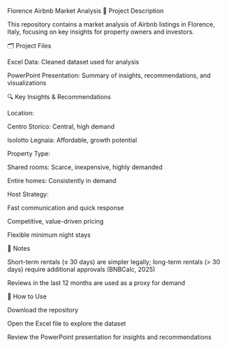 Florence Airbnb Market Analysis
📄 Project Description

This repository contains a market analysis of Airbnb listings in Florence, Italy, focusing on key insights for property owners and investors.

🗂️ Project Files

Excel Data: Cleaned dataset used for analysis

PowerPoint Presentation: Summary of insights, recommendations, and visualizations

🔍 Key Insights & Recommendations

Location:

Centro Storico: Central, high demand

Isolotto Legnaia: Affordable, growth potential

Property Type:

Shared rooms: Scarce, inexpensive, highly demanded

Entire homes: Consistently in demand

Host Strategy:

Fast communication and quick response

Competitive, value-driven pricing

Flexible minimum night stays

📌 Notes

Short-term rentals (≤ 30 days) are simpler legally; long-term rentals (> 30 days) require additional approvals (BNBCalc, 2025)

Reviews in the last 12 months are used as a proxy for demand

📂 How to Use

Download the repository

Open the Excel file to explore the dataset

Review the PowerPoint presentation for insights and recommendations
